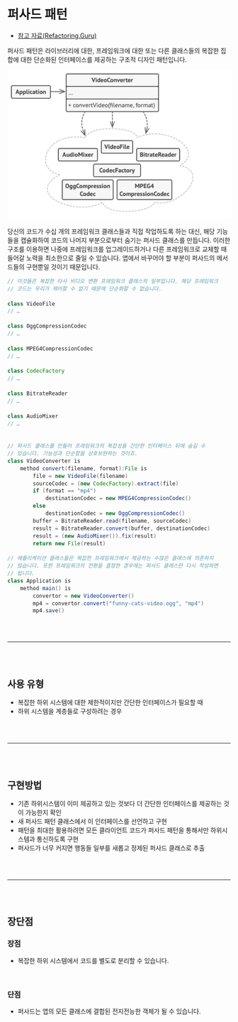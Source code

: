 # 퍼사드 패턴

- [참고 자료(Refactoring.Guru)](https://refactoring.guru/ko/design-patterns/facade)

퍼사드 패턴은 라이브러리에 대한, 프레임워크에 대한 또는 다른 클래스들의 복잡한 집합에 대한 단순화된 인터페이스를 제공하는 구조적 디자인 패턴입니다.

![](images/facade1.png)

당신의 코드가 수십 개의 프레임워크 클래스들과 직접 작업하도록 하는 대신, 해당 기능들을 캡슐화하여 코드의 나머지 부분으로부터 숨기는 퍼사드 클래스를 만듭니다. 이러한 구조를 이용하면 나중에 프레임워크를 업그레이드하거나 다른 프레임워크로 교체할 때 들어갈 노력을 최소한으로 줄일 수 있습니다. 앱에서 바꾸어야 할 부분이 퍼사드의 메서드들의 구현뿐일 것이기 때문입니다.

```java
// 이것들은 복잡한 타사 비디오 변환 프레임워크 클래스의 일부입니다. 해당 프레임워크
// 코드는 우리가 제어할 수 없기 때문에 단순화할 수 없습니다.

class VideoFile
// …

class OggCompressionCodec
// …

class MPEG4CompressionCodec
// …

class CodecFactory
// …

class BitrateReader
// …

class AudioMixer
// …


// 퍼사드 클래스를 만들어 프레임워크의 복잡성을 간단한 인터페이스 뒤에 숨길 수
// 있습니다. 기능성과 단순함을 상호보완하는 것이죠.
class VideoConverter is
    method convert(filename, format):File is
        file = new VideoFile(filename)
        sourceCodec = (new CodecFactory).extract(file)
        if (format == "mp4")
            destinationCodec = new MPEG4CompressionCodec()
        else
            destinationCodec = new OggCompressionCodec()
        buffer = BitrateReader.read(filename, sourceCodec)
        result = BitrateReader.convert(buffer, destinationCodec)
        result = (new AudioMixer()).fix(result)
        return new File(result)

// 애플리케이션 클래스들은 복잡한 프레임워크에서 제공하는 수많은 클래스에 의존하지
// 않습니다. 또한 프레임워크의 전환을 결정한 경우에는 퍼사드 클래스만 다시 작성하면
// 됩니다.
class Application is
    method main() is
        convertor = new VideoConverter()
        mp4 = convertor.convert("funny-cats-video.ogg", "mp4")
        mp4.save()
```

<br /><br />

---

<br /><br />

## 사용 유형

- 복잡한 하위 시스템에 대한 제한적이지만 간단한 인터페이스가 필요할 때
- 하위 시스템을 계층들로 구성하려는 경우

<br /><br />

---

<br /><br />

## 구현방법

- 기존 하위시스템이 이미 제공하고 있는 것보다 더 간단한 인터페이스를 제공하는 것이 가능한지 확인
- 새 퍼사드 패턴 클래스에서 이 인터페이스를 선언하고 구현
- 패턴을 최대한 활용하려면 모든 클라이언트 코드가 퍼사드 패턴을 통해서만 하위시스템과 통신하도록 구현
- 퍼사드가 너무 커지면 행동들 일부를 새롭고 정제된 퍼사드 클래스로 추출

<br /><br />

---

<br /><br />

## 장단점

### 장점

- 복잡한 하위 시스템에서 코드를 별도로 분리할 수 있습니다.

<br />

### 단점

- 퍼사드는 앱의 모든 클래스에 결합된 전지전능한 객체가 될 수 있습니다.
